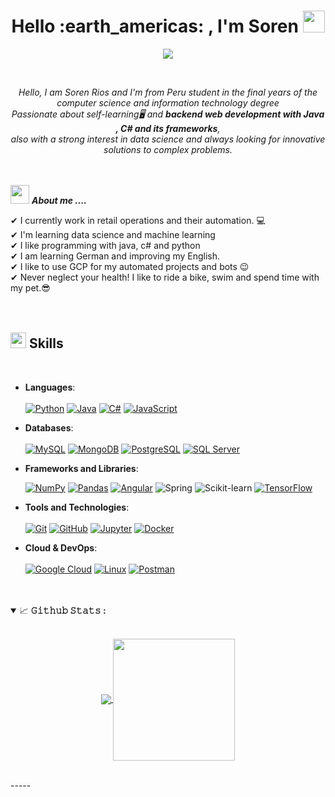 <h1 align="center">Hello :earth_americas: , I'm Soren <img src="https://media.giphy.com/media/hvRJCLFzcasrR4ia7z/giphy.gif" width="35"></h1>
<p align="center">
  <a href="https://git.io/typing-svg"><img src="https://readme-typing-svg.herokuapp.com?font=Time+New+Roman&color=%23C8BE25&size=25&center=true&vCenter=true&width=600&height=100&lines=Software+Engineer+Student;Backend Development;Data+Science;Machine+Learning" /></a>
</p>

<br>

<p align="center">
  <em>
    Hello, I am Soren Rios and I'm from Peru student in the final years of the computer science and information technology degree <br>
    Passionate about self-learning</b>🖥️ and <b>backend web development with Java , C# and its frameworks</b>,<br>also with a strong 
    interest in data science and always looking for innovative solutions to complex problems.
  </em> 
  <br>
  <br>
  <br>

<img src="https://media.giphy.com/media/iY8CRBdQXODJSCERIr/giphy.gif" width="30px">&nbsp;***About me ....***

✔ I currently work in retail operations and their automation. :computer: <br>
✔ I'm learning data science and machine learning<br>
✔ I like programming with java, c# and python<br>
✔ I am learning German and improving my English.<br>
✔ I like to use GCP for my automated projects and bots 😉<br>
✔ Never neglect your health! I like to ride a bike, swim and spend time with my pet.😎
<br>
<br>
<br>

<!----------------------------------------section of your skills------------------------->
## <img src="https://media2.giphy.com/media/QssGEmpkyEOhBCb7e1/giphy.gif?cid=ecf05e47a0n3gi1bfqntqmob8g9aid1oyj2wr3ds3mg700bl&rid=giphy.gif" width ="25"><b> Skills</b>
<br>

<p align="center">

- **Languages**:
  <br>
  <br>
  <a href="#"><img alt="Python" src="https://img.shields.io/badge/Python%20-%2314354C.svg?logo=python&logoColor=white"></a>
  <a href="https://www.java.com/"><img alt="Java" src="https://custom-icon-badges.demolab.com/badge/Java-007396.svg?logo=java&logoColor=white"></a>
  <a href="#"><img alt="C#" src="https://img.shields.io/badge/C%23%20-%23239120.svg?logo=c-sharp&logoColor=white"></a>
  <a href="#"><img alt="JavaScript" src="https://img.shields.io/badge/JavaScript%20-%23F7DF1E.svg?logo=javascript&logoColor=black"></a>
  <br>

- **Databases**:
  <br>
  <br>
  <a href="#"><img alt="MySQL" src="https://img.shields.io/badge/MySQL%20-%234479A1.svg?logo=mysql&logoColor=white"></a>
  <a href="#"><img alt="MongoDB" src="https://img.shields.io/badge/MongoDB%20-%234ea94b.svg?logo=mongodb&logoColor=white"></a>
  <a href="#"><img alt="PostgreSQL" src="https://img.shields.io/badge/PostgreSQL%20-%23316192.svg?logo=postgresql&logoColor=white"></a>
  <a href="#"><img alt="SQL Server" src="https://img.shields.io/badge/SQL%20Server-%23CC2927.svg?logo=microsoft-sql-server&logoColor=white">     </a>
  <br>

- **Frameworks and Libraries**:

     <a href="https://github.com/Bouaskaoun"><img alt="NumPy" src="https://img.shields.io/badge/Numpy%20-%23013243.svg?logo=numpy&logoColor=white"></a>
    <a href="https://github.com/Bouaskaoun"><img alt="Pandas" src="https://img.shields.io/badge/Pandas%20-%23150458.svg?logo=pandas&logoColor=white"></a>
    <a href="https://github.com/Bouaskaoun"><img alt="Angular" src="https://img.shields.io/badge/Angular%20-%23D00000.svg?logo=Angular&logoColor=white"></a>
    ![Spring](http://img.shields.io/badge/-Spring-6db33f?style=flat-square&logo=spring&logoColor=white)
    ![Scikit-learn](https://img.shields.io/badge/ScikitLearn-F7931E?style=flat-square&logo=Scikit-learn&logoColor=white)
    <a href="#"><img alt="TensorFlow" src="https://img.shields.io/badge/TensorFlow%20-%23FF6F00.svg?logo=tensorflow&logoColor=white"></a>

- **Tools and Technologies**:
  <br>
  <br>
  <a href="#"><img alt="Git" src="https://img.shields.io/badge/Git%20-%23F05033.svg?logo=git&logoColor=white"></a>
  <a href="#"><img alt="GitHub" src="https://img.shields.io/badge/GitHub%20-%23121011.svg?logo=github&logoColor=white"></a>
  <a href="#"><img alt="Jupyter" src="https://img.shields.io/badge/Jupyter%20-%23F37626.svg?logo=jupyter&logoColor=white"></a>
  <a href="#"><img alt="Docker" src="https://img.shields.io/badge/Docker%20-%232496ED.svg?logo=docker&logoColor=white"></a>
  <br>

- **Cloud & DevOps**:
  <br>
  <br>
  <a href="#"><img alt="Google Cloud" src="https://img.shields.io/badge/Google%20Cloud%20-%234285F4.svg?logo=google-cloud&logoColor=white"></a>
  <a href="#"><img alt="Linux" src="https://img.shields.io/badge/Linux%20-%23FCC624.svg?logo=linux&logoColor=black"></a>
  <a href="#"><img alt="Postman" src="https://img.shields.io/badge/Postman%20-%23FF6C37.svg?logo=postman&logoColor=white"></a>

<br>
<br>

<!-----------------------Github Stats----------------------------->
<details open>
<summary>
  <g-emoji class="g-emoji" alias="chart_with_upwards_trend" fallback-src="https://github.githubassets.com/images/icons/emoji/unicode/1f4c8.png">📈</g-emoji>
  <strong>𝙶𝚒𝚝𝚑𝚞𝚋 𝚂𝚝𝚊𝚝𝚜 : </strong>
</summary>
<br>
<p align="center">
  <a href="https://github.com/sorenriosdev">
    <img align="center" 
         src="https://github-readme-stats.vercel.app/api?username=sorenriosdev&show_icons=true&hide_border=true&title_color=94b4a4&icon_color=FFFFFF&text_color=FFFFFF&bg_color=000000&count_private=true&include_all_commits=true"/>
  </a>
  <a href="https://github.com/sorenriosdev">
    <img align="center" 
     height="195px" 
     src="https://github-readme-stats.vercel.app/api/top-langs/?username=sorenriosdev&text_color=FFFFFF&bg_color=000000&title_color=94b4a4&langs_count=15&layout=compact&hide_border=true&count_private=true&include_all_commits=true"/>
  </a>
</p>
</details>
<br>
-----
 

